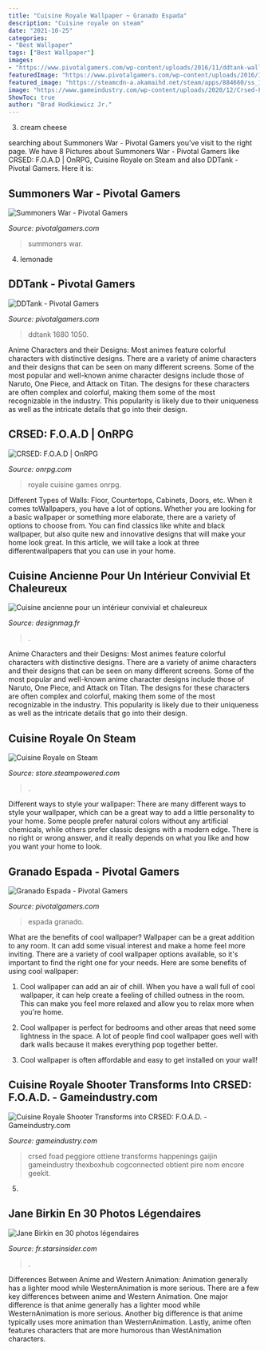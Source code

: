 ```yaml
---
title: "Cuisine Royale Wallpaper ~ Granado Espada"
description: "Cuisine royale on steam"
date: "2021-10-25"
categories:
- "Best Wallpaper"
tags: ["Best Wallpaper"]
images:
- "https://www.pivotalgamers.com/wp-content/uploads/2016/11/ddtank-wallpaper.jpg"
featuredImage: "https://www.pivotalgamers.com/wp-content/uploads/2016/11/ddtank-wallpaper.jpg"
featured_image: "https://steamcdn-a.akamaihd.net/steam/apps/884660/ss_1bec74e56d25812f9a5c79935145b71f541b4dcd.1920x1080.jpg?t=1547466934"
image: "https://www.gameindustry.com/wp-content/uploads/2020/12/Crsed-FOAD-NEWS.jpg"
ShowToc: true
author: "Brad Hodkiewicz Jr."
---
```



3. cream cheese 

	

		
searching about Summoners War - Pivotal Gamers you've visit to the right page. We have 8 Pictures about Summoners War - Pivotal Gamers like CRSED: F.O.A.D | OnRPG, Cuisine Royale on Steam and also DDTank - Pivotal Gamers. Here it is:
		
    
## Summoners War - Pivotal Gamers

<img loading=lazy src="https://www.pivotalgamers.com/wp-content/uploads/2016/11/summoners-war-wallpaper.jpg" onerror="this.onerror=null;this.src='https://tse2.mm.bing.net/th?id=OIP.OZpKSIR1Fz64ByRrL0ReVwHaEK&amp;pid=15.1';" alt="Summoners War - Pivotal Gamers">

_Source: pivotalgamers.com_

>summoners war. 

	

4. lemonade 

    
## DDTank - Pivotal Gamers

<img loading=lazy src="https://www.pivotalgamers.com/wp-content/uploads/2016/11/ddtank-wallpaper.jpg" onerror="this.onerror=null;this.src='https://tse2.mm.bing.net/th?id=OIP.Y0sjNI8ag4dQZRfyJ7SLrwHaEo&amp;pid=15.1';" alt="DDTank - Pivotal Gamers">

_Source: pivotalgamers.com_

>ddtank 1680 1050. 

	

Anime Characters and their Designs: Most animes feature colorful characters with distinctive designs.
There are a variety of anime characters and their designs that can be seen on many different screens. Some of the most popular and well-known anime character designs include those of Naruto, One Piece, and Attack on Titan. The designs for these characters are often complex and colorful, making them some of the most recognizable in the industry. This popularity is likely due to their uniqueness as well as the intricate details that go into their design.

    
## CRSED: F.O.A.D | OnRPG

<img loading=lazy src="https://www.onrpg.com/wp-content/gallery/Cuisine-Royale/Cuisine-Royale-03.jpg" onerror="this.onerror=null;this.src='https://tse2.mm.bing.net/th?id=OIP.leeMFprwW4bH8Z4lwt1R9gHaEK&amp;pid=15.1';" alt="CRSED: F.O.A.D | OnRPG">

_Source: onrpg.com_

>royale cuisine games onrpg. 

	

Different Types of Walls: Floor, Countertops, Cabinets, Doors, etc.
When it comes toWallpapers, you have a lot of options. Whether you are looking for a basic wallpaper or something more elaborate, there are a variety of options to choose from. You can find classics like white and black wallpaper, but also quite new and innovative designs that will make your home look great. In this article, we will take a look at three differentwallpapers that you can use in your home.

    
## Cuisine Ancienne Pour Un Intérieur Convivial Et Chaleureux

<img loading=lazy src="https://designmag.fr/wp-content/uploads/2015/10/cuisine-bois-ancienne-design-idee.jpg" onerror="this.onerror=null;this.src='https://tse1.mm.bing.net/th?id=OIP.NkRs5xh4lnw5NaftuAlV-gHaEK&amp;pid=15.1';" alt="Cuisine ancienne pour un intérieur convivial et chaleureux">

_Source: designmag.fr_

>. 

	

Anime Characters and their Designs: Most animes feature colorful characters with distinctive designs.
There are a variety of anime characters and their designs that can be seen on many different screens. Some of the most popular and well-known anime character designs include those of Naruto, One Piece, and Attack on Titan. The designs for these characters are often complex and colorful, making them some of the most recognizable in the industry. This popularity is likely due to their uniqueness as well as the intricate details that go into their design.

    
## Cuisine Royale On Steam

<img loading=lazy src="https://steamcdn-a.akamaihd.net/steam/apps/884660/ss_1bec74e56d25812f9a5c79935145b71f541b4dcd.1920x1080.jpg?t=1547466934" onerror="this.onerror=null;this.src='https://tse1.mm.bing.net/th?id=OIP.B_QLk2K8q-8yRjddSUVWQwHaEK&amp;pid=15.1';" alt="Cuisine Royale on Steam">

_Source: store.steampowered.com_

>. 

	

Different ways to style your wallpaper:
There are many different ways to style your wallpaper, which can be a great way to add a little personality to your home. Some people prefer natural colors without any artificial chemicals, while others prefer classic designs with a modern edge. There is no right or wrong answer, and it really depends on what you like and how you want your home to look.

    
## Granado Espada - Pivotal Gamers

<img loading=lazy src="https://www.pivotalgamers.com/wp-content/uploads/2017/11/granado-espada-wallpaper.jpg" onerror="this.onerror=null;this.src='https://tse1.mm.bing.net/th?id=OIP.vndGJ6q5cCD8StSKXwI01AHaDl&amp;pid=15.1';" alt="Granado Espada - Pivotal Gamers">

_Source: pivotalgamers.com_

>espada granado. 

	

What are the benefits of cool wallpaper?
Wallpaper can be a great addition to any room. It can add some visual interest and make a home feel more inviting. There are a variety of cool wallpaper options available, so it's important to find the right one for your needs. Here are some benefits of using cool wallpaper: 
1. Cool wallpaper can add an air of chill. When you have a wall full of cool wallpaper, it can help create a feeling of chilled outness in the room. This can make you feel more relaxed and allow you to relax more when you're home. 

2. Cool wallpaper is perfect for bedrooms and other areas that need some lightness in the space. A lot of people find cool wallpaper goes well with dark walls because it makes everything pop together better. 

3. Cool wallpaper is often affordable and easy to get installed on your wall!

    
## Cuisine Royale Shooter Transforms Into CRSED: F.O.A.D. - Gameindustry.com

<img loading=lazy src="https://www.gameindustry.com/wp-content/uploads/2020/12/Crsed-FOAD-NEWS.jpg" onerror="this.onerror=null;this.src='https://tse1.mm.bing.net/th?id=OIP.uq88NoEjbKZMXHNdxhF0JAHaDq&amp;pid=15.1';" alt="Cuisine Royale Shooter Transforms into CRSED: F.O.A.D. - Gameindustry.com">

_Source: gameindustry.com_

>crsed foad peggiore ottiene transforms happenings gaijin gameindustry thexboxhub cogconnected obtient pire nom encore geekit. 

	

5.

    
## Jane Birkin En 30 Photos Légendaires

<img loading=lazy src="https://media-manager.starsinsider.com/gallery/1920/na_5c10e2c52a018.jpg" onerror="this.onerror=null;this.src='https://tse2.mm.bing.net/th?id=OIP.1tYD9CMSjsmJyzrN-geArAHaFJ&amp;pid=15.1';" alt="Jane Birkin en 30 photos légendaires">

_Source: fr.starsinsider.com_

>. 

	

Differences Between Anime and Western Animation: Animation generally has a lighter mood while WesternAnimation is more serious.
There are a few key differences between anime and Western Animation. One major difference is that anime generally has a lighter mood while WesternAnimation is more serious. Another big difference is that anime typically uses more animation than WesternAnimation. Lastly, anime often features characters that are more humorous than WestAnimation characters.

